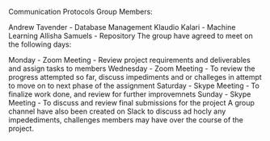 Communication Protocols
Group Members:

Andrew Tavender - Database Management
Klaudio Kalari - Machine Learning
Allisha Samuels - Repository
The group have agreed to meet on the following days:

Monday - Zoom Meeting - Review project requirements and deliverables and assign tasks to members
Wednesday - Zoom Meeting - To review the progress attempted so far, discuss impediments and or challeges in attempt to move on to next phase of the assignment
Saturday - Skype Meeting - To finalize work done, and review for further improvemnets
Sunday - Skype Meeting - To discuss and review final submissions for the project
A group channel have also been created on Slack to discuss ad hocly any impedediments, challenges members may have over the course of the project.
